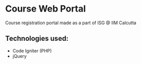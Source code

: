 Course Web Portal
====================

Course registration portal made as a part
of ISG @ IIM Calcutta

Technologies used:
-------------------
- Code Igniter (PHP)
- jQuery

